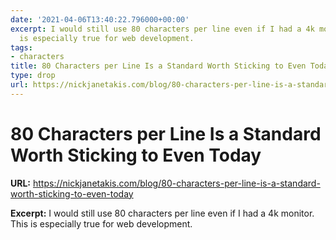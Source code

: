 ```yaml
---
date: '2021-04-06T13:40:22.796000+00:00'
excerpt: I would still use 80 characters per line even if I had a 4k monitor. This
  is especially true for web development.
tags:
- characters
title: 80 Characters per Line Is a Standard Worth Sticking to Even Today
type: drop
url: https://nickjanetakis.com/blog/80-characters-per-line-is-a-standard-worth-sticking-to-even-today
---
```


# 80 Characters per Line Is a Standard Worth Sticking to Even Today

**URL:** https://nickjanetakis.com/blog/80-characters-per-line-is-a-standard-worth-sticking-to-even-today

**Excerpt:** I would still use 80 characters per line even if I had a 4k monitor. This is especially true for web development.
